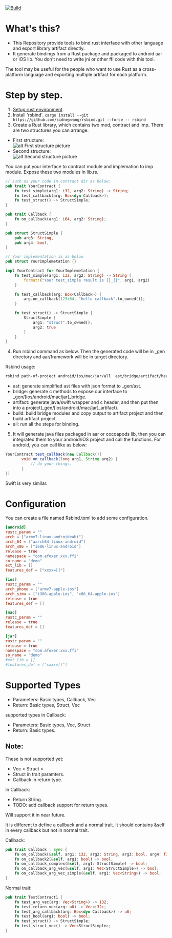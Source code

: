 [![Build](https://github.com/sidneywang/rsbind/actions/workflows/build.yml/badge.svg?branch=master)](https://github.com/sidneywang/rsbind/actions/workflows/build.yml)

# What's this?
- This Repository provide tools to bind rust interface with other language and export library artifact directly.
- It generate bindings from a Rust package and packaged to android aar or iOS lib. You don't need to write jni or other ffi code with this tool.
  
The tool may be useful for the people who want to use Rust as a cross-platform language and exporting multiple artifact for each platform.

# Step by step.
1. [Setup rust environment](/docs/env.md).
2. Install 'rsbind'. ```cargo install --git https://github.com/sidneywang/rsbind.git --force -- rsbind```
3. Create a Rust library, which contains two mod, contract and imp. There are two structures you can arrange.
- First structure:  
![alt First structure picture](https://raw.githubusercontent.com/sidneywang/rsbind/main/docs/first_structure.jpg)
- Second structure:  
![alt Second structure picture](https://raw.githubusercontent.com/sidneywang/rsbind/main/docs/second_structure.jpg)

 You can put your interface to contract module and implemation to imp module. Expose these two modules in lib.rs.
```rust
// such as your code in contract dir as below:
pub trait YourContract {
    fn test_simple(arg1: i32, arg2: String) -> String;
    fn test_callback(arg: Box<dyn Callback>);
    fn test_struct() -> StructSimple;
}

pub trait Callback {
    fn on_callback(arg1: i64, arg2: String);
}

pub struct StructSimple {
    pub arg3: String,
    pub arg4: bool,
}
```

```rust
// Your implementation is as below
pub struct YourImplemetation {}

impl YourContract for YourImplemetation {
    fn test_simple(arg1: i32, arg2: String) -> String {
        format!("Your test_simple result is {}_{}", arg1, arg2)
    }

    fn test_callback(arg: Box<Callback>) {
        arg.on_callback(123i64, "hello callback".to_owned());
    }

    fn test_struct() -> StructSimple {
        StructSimple {
            arg1: "struct".to_owned(),
            arg2: true
        }
    }
}
```

4. Run rsbind command as below. Then the generated code will be in _gen directory and aar/framework will be in target directory.

Rsbind usage:
```sh
rsbind path-of-project android/ios/mac/jar/all  ast/bridge/artifact/header/build/all
```
- ast: generate simplified ast files with json format to _gen/ast.
- bridge: generate c methods to expose our interface to _gen/[ios/android/mac/jar]_bridge.
- artifact: generate java/swift wrapper and c header, and then put then into a project(_gen/[ios/android/mac/jar]_artifact).
- build: build bridge modules and copy output to artifact project and then build artifact project.
- all: run all the steps for binding.

5. It will generate java files packaged in aar or cocoapods lib, then you can integrated them to your android/iOS project and call the functions.
For android, you can call like as below:
```java
YourContract.test_callback(new Callback(){
       void on_callback(long arg1, String arg2) {
           // do your things.
       }
})
```
Swift is very similar.

# Configuration
You can create a file named Rsbind.toml to add some configuration.
```toml
[android]
rustc_param = ""
arch = ["armv7-linux-androideabi"]
arch_64 = ["aarch64-linux-android"]
arch_x86 = ["i686-linux-android"]
release = true
namespace = "com.afoxer.xxx.ffi"
so_name = "demo"
ext_lib = []
features_def = ["xxxx=[]"]

[ios]
rustc_param = ""
arch_phone = ["armv7-apple-ios"]
arch_simu = ["i386-apple-ios", "x86_64-apple-ios"]
release = true
features_def = []

[mac]
rustc_param = ""
release = true
features_def = []

[jar]
rustc_param = ""
release = true
namespace = "com.afoxer.xxx.ffi"
so_name = "demo"
#ext_lib = []
#features_def = ["xxxx=[]"]

```

# Supported Types
- Parameters: Basic types, Callback, Vec
- Return: Basic types, Struct, Vec

supported types in Callback:
- Parameters: Basic types, Vec, Struct
- Return: Basic types.

## Note:
These is not supported yet:
- Vec < Struct >
- Struct in trait paramters.
- Callback in return type.

In Callback:
- Return String.
- TODO: add callback support for return types.

Will support it in near future.

It is different to define a callback and a normal trait.
It should contains &self in every callback but not in normal trait.

Callback:
```rust
pub trait Callback : Sync {
    fn on_callback(&self, arg1: i32, arg2: String, arg3: bool, arg4: f32, arg5: f64) -> i32;
    fn on_callback2(&self, arg1: bool) -> bool;
    fn on_callback_complex(&self, arg1: StructSimple) -> bool;
    fn on_callback_arg_vec(&self, arg1: Vec<StructSimple>) -> bool;
    fn on_callback_arg_vec_simple(&self, arg1: Vec<String>) -> bool;
}
```

Normal trait:
```rust
pub trait TestContract1 {
    fn test_arg_vec(arg: Vec<String>) -> i32;
    fn test_return_vec(arg: u8) -> Vec<i32>;
    fn test_arg_callback(arg: Box<dyn Callback>) -> u8;
    fn test_bool(arg1: bool) -> bool;
    fn test_struct() -> StructSimple;
    fn test_struct_vec() -> Vec<StructSimple>;
}

```
